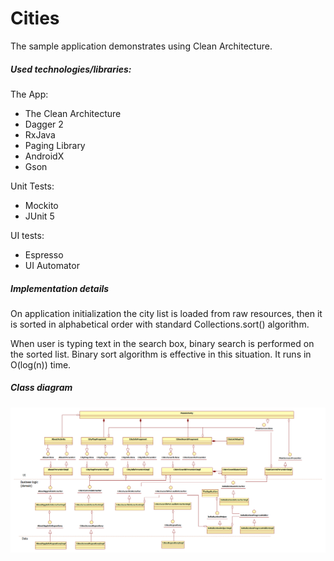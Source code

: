 # Cities

The sample application demonstrates using Clean Architecture.

##### Used technologies/libraries:

The App:
- The Clean Architecture
- Dagger 2
- RxJava
- Paging Library
- AndroidX
- Gson

Unit Tests:

- Mockito
- JUnit 5

UI tests:

- Espresso
- UI Automator


##### Implementation details

On application initialization the city list is loaded from raw resources, then it is sorted in alphabetical order with standard Collections.sort() algorithm.

When user is typing text in the search box, binary search is performed on the sorted list. Binary sort algorithm is effective in this situation. It runs in O(log(n)) time.

##### Class diagram
![Class diagram](https://github.com/PavelSidyakin/Cities/blob/master/CitiesClassDiagram.png)

 
